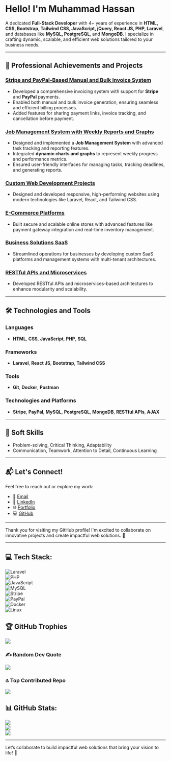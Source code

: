 
# Hello! I'm Muhammad Hassan

A dedicated **Full-Stack Developer** with 4+ years of experience in **HTML, CSS, Bootstrap, Tailwind CSS, JavaScript, jQuery, React JS, PHP, Laravel**, and databases like **MySQL, PostgreSQL**, and **MongoDB**. I specialize in crafting dynamic, scalable, and efficient web solutions tailored to your business needs.

---

## 💼 Professional Achievements and Projects

### [Stripe and PayPal-Based Manual and Bulk Invoice System](https://github.com/MuhammadHassandeveloper/stripe-invoice-system)
- Developed a comprehensive invoicing system with support for **Stripe** and **PayPal** payments.  
- Enabled both manual and bulk invoice generation, ensuring seamless and efficient billing processes.  
- Added features for sharing payment links, invoice tracking, and cancellation before payment.

### [Job Management System with Weekly Reports and Graphs](https://github.com/MuhammadHassandeveloper/job-management-system)
- Designed and implemented a **Job Management System** with advanced task tracking and reporting features.  
- Integrated **dynamic charts and graphs** to represent weekly progress and performance metrics.  
- Ensured user-friendly interfaces for managing tasks, tracking deadlines, and generating reports.

### [Custom Web Development Projects](https://github.com/MuhammadHassandeveloper/web-development-projects)
- Designed and developed responsive, high-performing websites using modern technologies like Laravel, React, and Tailwind CSS.

### [E-Commerce Platforms](https://github.com/MuhammadHassandeveloper/e-commerce-platform)
- Built secure and scalable online stores with advanced features like payment gateway integration and real-time inventory management.

### [Business Solutions SaaS](https://github.com/MuhammadHassandeveloper/saas-business-solutions)
- Streamlined operations for businesses by developing custom SaaS platforms and management systems with multi-tenant architectures.

### [RESTful APIs and Microservices](https://github.com/MuhammadHassandeveloper/restful-apis)
- Developed RESTful APIs and microservices-based architectures to enhance modularity and scalability.

---

## 🛠️ Technologies and Tools

### Languages
- **HTML**, **CSS**, **JavaScript**, **PHP**, **SQL**

### Frameworks
- **Laravel**, **React JS**, **Bootstrap**, **Tailwind CSS**

### Tools
- **Git**, **Docker**, **Postman**

### Technologies and Platforms
- **Stripe**, **PayPal**, **MySQL**, **PostgreSQL**, **MongoDB**, **RESTful APIs**, **AJAX**

---

## 🌟 Soft Skills
- Problem-solving, Critical Thinking, Adaptability  
- Communication, Teamwork, Attention to Detail, Continuous Learning

---

## 📬 Let's Connect!

Feel free to reach out or explore my work:

- 📧 [Email](mailto:hassan.codeflex@gmail.com)  
- 💼 [LinkedIn](https://www.linkedin.com/in/muhammad-hassan-104993302/)  
- 🌐 [Portfolio](http://hassan.codeflex.org)  
- 💻 [GitHub](https://github.com/MuhammadHassandeveloper)

---

Thank you for visiting my GitHub profile! I'm excited to collaborate on innovative projects and create impactful web solutions. 🚀

---

## 💻 Tech Stack:
![Laravel](https://img.shields.io/badge/laravel-%23FF2D20.svg?style=flat-square&logo=laravel&logoColor=white)  
![PHP](https://img.shields.io/badge/php-%23777BB4.svg?style=flat-square&logo=php&logoColor=white)  
![JavaScript](https://img.shields.io/badge/javascript-%23F7DF1E.svg?style=flat-square&logo=javascript&logoColor=black)  
![MySQL](https://img.shields.io/badge/mysql-%2300f.svg?style=flat-square&logo=mysql&logoColor=white)  
![Stripe](https://img.shields.io/badge/stripe-%23E1EFFF.svg?style=flat-square&logo=stripe&logoColor=blue)  
![PayPal](https://img.shields.io/badge/PayPal-%230073CF.svg?style=flat-square&logo=PayPal&logoColor=white)  
![Docker](https://img.shields.io/badge/docker-%230db7ed.svg?style=flat-square&logo=docker&logoColor=white)  
![Linux](https://img.shields.io/badge/linux-FCC624?style=flat-square&logo=linux&logoColor=black)

## 🏆 GitHub Trophies
![](https://github-profile-trophy.vercel.app/?username=MuhammadHassandeveloper&theme=radical&no-frame=false&no-bg=false&margin-w=4)

### ✍️ Random Dev Quote
![](https://quotes-github-readme.vercel.app/api?type=horizontal&theme=radical)

### 🔝 Top Contributed Repo
![](https://github-contributor-stats.vercel.app/api?username=MuhammadHassandeveloper&limit=5&theme=dark&combine_all_yearly_contributions=true)

## 📊 GitHub Stats:
![](https://github-readme-stats.vercel.app/api?username=MuhammadHassandeveloper&theme=vue-dark&hide_border=false&include_all_commits=true&count_private=true)<br/>
![](https://github-readme-streak-stats.herokuapp.com/?user=MuhammadHassandeveloper&theme=vue-dark&hide_border=false)<br/>
![](https://github-readme-stats.vercel.app/api/top-langs/?username=MuhammadHassandeveloper&theme=vue-dark&hide_border=false&include_all_commits=true&count_private=true&layout=compact)

---

Let’s collaborate to build impactful web solutions that bring your vision to life! 🤝
